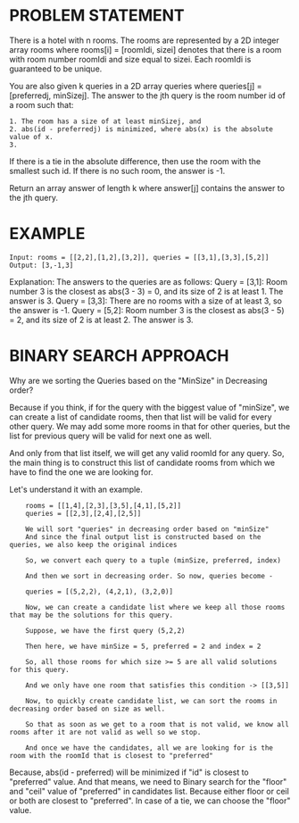 # PROBLEM STATEMENT

There is a hotel with n rooms. The rooms are represented by a 2D integer array rooms where rooms[i] = [roomIdi, sizei] denotes that there is a room with room number roomIdi and size equal to sizei. Each roomIdi is guaranteed to be unique.

You are also given k queries in a 2D array queries where queries[j] = [preferredj, minSizej]. The answer to the jth query is the room number id of a room such that:

    1. The room has a size of at least minSizej, and
    2. abs(id - preferredj) is minimized, where abs(x) is the absolute value of x.
    3. 
If there is a tie in the absolute difference, then use the room with the smallest such id. If there is no such room, the answer is -1.

Return an array answer of length k where answer[j] contains the answer to the jth query.

# EXAMPLE

    Input: rooms = [[2,2],[1,2],[3,2]], queries = [[3,1],[3,3],[5,2]]
    Output: [3,-1,3]

Explanation: The answers to the queries are as follows:
Query = [3,1]: Room number 3 is the closest as abs(3 - 3) = 0, and its size of 2 is at least 1. The answer is 3.
Query = [3,3]: There are no rooms with a size of at least 3, so the answer is -1.
Query = [5,2]: Room number 3 is the closest as abs(3 - 5) = 2, and its size of 2 is at least 2. The answer is 3.


# BINARY SEARCH APPROACH

Why are we sorting the Queries based on the "MinSize" in Decreasing order? 

Because if you think, if for the query with the biggest value of "minSize", we can create a list of candidate rooms, then that list will be valid for every other query. We may add some more rooms in that for other queries, but the list for previous query will be valid for next one as well.

And only from that list itself, we will get any valid roomId for any query. So, the main thing is to construct this list of candidate rooms from which we have to find the one we are looking for.

Let's understand it with an example. 

		rooms = [[1,4],[2,3],[3,5],[4,1],[5,2]]
		queries = [[2,3],[2,4],[2,5]]
		
		We will sort "queries" in decreasing order based on "minSize"
		And since the final output list is constructed based on the queries, we also keep the original indices
		
		So, we convert each query to a tuple (minSize, preferred, index)
		
		And then we sort in decreasing order. So now, queries become - 
		
		queries = [(5,2,2), (4,2,1), (3,2,0)]
		
		Now, we can create a candidate list where we keep all those rooms that may be the solutions for this query.
		
		Suppose, we have the first query (5,2,2)
		
		Then here, we have minSize = 5, preferred = 2 and index = 2
		
		So, all those rooms for which size >= 5 are all valid solutions for this query.
		
		And we only have one room that satisfies this condition -> [[3,5]]
		
		Now, to quickly create candidate list, we can sort the rooms in decreasing order based on size as well.
		
		So that as soon as we get to a room that is not valid, we know all rooms after it are not valid as well so we stop.
		
		And once we have the candidates, all we are looking for is the room with the roomId that is closest to "preferred"
		
		
Because, abs(id - preferred) will be minimized if "id" is closest to "preferred" value. And that means, we need to Binary search for the "floor" and "ceil" value of "preferred" in candidates list. Because either floor or ceil or both are closest to "preferred". In case of a tie, we can choose the "floor" value.

 